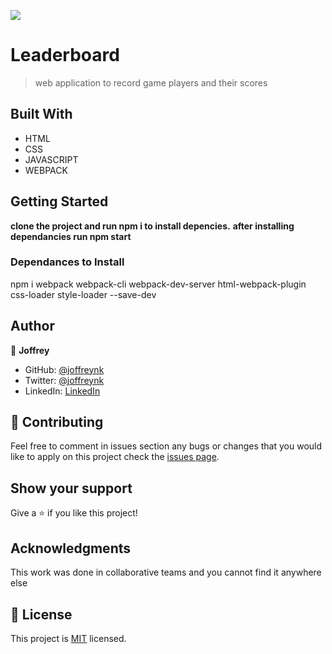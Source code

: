 ![](https://img.shields.io/badge/Microverse-blueviolet)

# Leaderboard

> web application to record game players and their scores


## Built With

- HTML
- CSS
- JAVASCRIPT
- WEBPACK



## Getting Started

**clone the project and run **npm i** to install depencies.**
**after installing dependancies run npm start**



### Dependances to Install
npm i webpack webpack-cli webpack-dev-server html-webpack-plugin css-loader style-loader --save-dev



## Author

👤 **Joffrey**

- GitHub: [@joffreynk](https://github.com/JoffreyNK)
- Twitter: [@joffreynk](https://twitter.com/home)
- LinkedIn: [LinkedIn](https://www.linkedin.com/in/joffrey-nkeshimana-15b8aa1b3/)


## 🤝 Contributing

Feel free to comment in issues section any bugs or changes that you would like to apply on this project
check the [issues page](../../issues/).

## Show your support

Give a ⭐️ if you like this project!

## Acknowledgments

This work was done in collaborative teams  and you cannot find it anywhere else

## 📝 License

This project is [MIT](./MIT.md) licensed.

